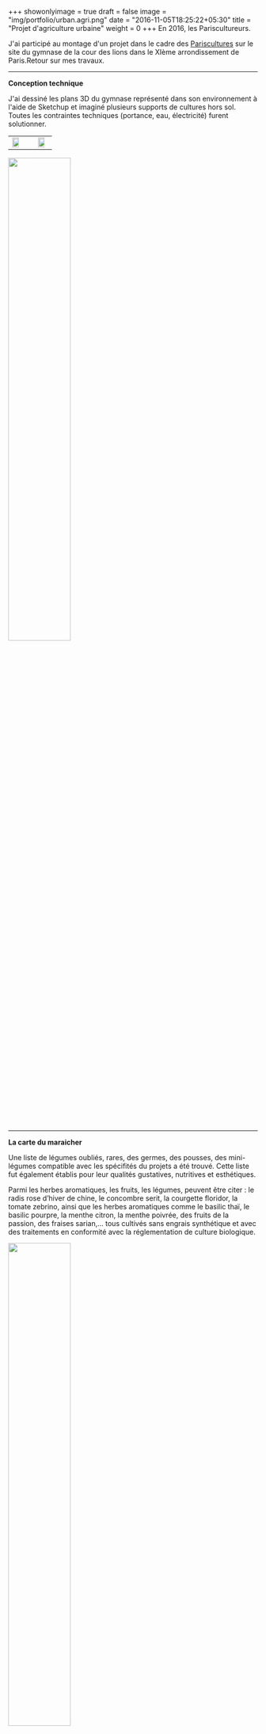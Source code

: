
+++
showonlyimage = true
draft = false
image = "img/portfolio/urban.agri.png"
date = "2016-11-05T18:25:22+05:30"
title = "Projet d'agriculture urbaine"
weight = 0
+++
En 2016, les Pariscultureurs.
<!--more-->


J'ai participé au montage d'un projet dans le cadre des <a href="http://www.parisculteurs.paris/">Pariscultures</a> sur le site du gymnase de la cour des lions dans le XIème arrondissement de Paris.Retour sur mes travaux.

___
<b>Conception technique</b>


J'ai dessiné les plans 3D du gymnase représenté dans son environnement à l'aide de Sketchup et imaginé plusieurs supports de cultures hors sol. Toutes les contraintes techniques (portance, eau, électricité) furent solutionner.

<table>
        <tr>
            <td><img src="/img/urban.agri.vue1.png" height="80%" width="80%"  > </img></td>
            <td></td>
            <td><img src="/img/urban.agri.vue2.png" height="80%" width="80%"  > </img></td>
        </tr>
</table>

<img src="/img/urban.agri.vue3.png" height="50%" width="50%" > </img>
___
<b>La carte du maraicher</b>


Une liste de légumes oubliés, rares, des germes, des pousses, des mini-légumes compatible avec les spécifités du projets a été trouvé. Cette liste fut également établis pour leur qualités gustatives, nutritives et esthétiques.

Parmi les herbes aromatiques, les fruits, les légumes, peuvent être citer : le radis rose
d’hiver de chine, le concombre serit, la courgette floridor, la tomate zebrino, ainsi que les
herbes aromatiques comme le basilic thaï, le basilic pourpre, la menthe citron, la menthe
poivrée, des fruits de la passion, des fraises sarian,... tous cultivés sans engrais synthétique
et avec des traitements en conformité avec la réglementation de culture biologique.

<img src="/img/urban.agri.vue5.png" height="50%" width="50%"> </img>
___

<b>Intégration dans le quatier</b>

Avec mon équipe, nous avons imagé comment intégrer le projet dans la vie de quartier pour donner sa chance au plus grand nombre de reprendre contact avec la nature et de créer un lien nouveau grâce au partage de connaissances et aux pratiques horticoles.

<img src="/img/urban.agri.vue4.png" height="50%" width="50%"> </img>
___
<b>Lauréat du site</b>


<img src="/img/emblematique_cours_des_lions_laureat_plan_de_travail_3_4d833.jpg" height="80%" width="80%"> </img>




